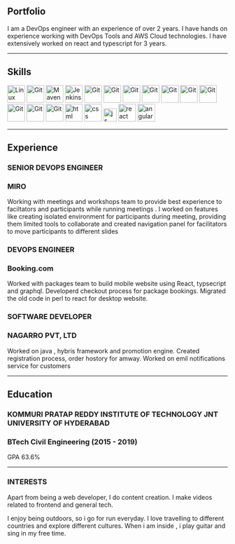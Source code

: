 ## Portfolio

I am a DevOps engineer with an experience of over 2 years. I have hands on experience working with DevOps Tools and AWS Cloud technologies. I have extensively worked on react and typescript for 3 years.

---

## Skills

<p align='left'>
  <img src="https://mms.businesswire.com/media/20131031005990/en/389965/4/nanotech_entertainment_nuvola_linux.jpg?download=1" alt="Linux" width="40" height="40">
  <img src="https://git-scm.com/images/logos/1color-orange-lightbg@2x.png" alt="Git" width="40" height="40">
  <img src="https://upload.wikimedia.org/wikipedia/commons/thumb/5/52/Apache_Maven_logo.svg/340px-Apache_Maven_logo.svg.png?20190703111750" alt="Maven" width="40" height="40">
  <img src="https://www.pngitem.com/pimgs/m/441-4419397_jenkins-logo-png-transparent-png.png" alt="Jenkins" width="auto" height="40">
  <img src=" " alt="Git" width="40" height="40">
  <img src=" " alt="Git" width="40" height="40">
  <img src=" " alt="Git" width="40" height="40">
  <img src=" " alt="Git" width="40" height="40">
  <img src=" " alt="Git" width="40" height="40">
  <img src=" " alt="Git" width="40" height="40">
  <img src=" " alt="Git" width="40" height="40">
  <img src=" " alt="Git" width="40" height="40">
  <img src=" " alt="Git" width="40" height="40">
  <img src=" " alt="Git" width="40" height="40">
  
  
  <img src="https://upload.wikimedia.org/wikipedia/commons/thumb/6/61/HTML5_logo_and_wordmark.svg/2048px-HTML5_logo_and_wordmark.svg.png" alt="html" width="40" height="40">
  <img src='https://upload.wikimedia.org/wikipedia/commons/thumb/d/d5/CSS3_logo_and_wordmark.svg/1200px-CSS3_logo_and_wordmark.svg.png' alt="css" width="40" height="40">
  <img src='https://upload.wikimedia.org/wikipedia/commons/6/6a/JavaScript-logo.png' height='30' width='auto' alt="js">
   <img src="https://upload.wikimedia.org/wikipedia/commons/thumb/a/a7/React-icon.svg/1280px-React-icon.svg.png" alt="react" width="auto" height="40"/>
   <img src="https://angular.io/assets/images/logos/angular/angular.svg" alt="angular" width="40" height="40"/>
</p>

---

## Experience

### **SENIOR DEVOPS ENGINEER**
### MIRO

Working with meetings and workshops team to provide best experience to faciltators and participants while running meetings . I worked on features like creating isolated environment for participants during meeting, providing them limited tools to collaborate and created navigation panel for facilitators to move participants to different slides

### **DEVOPS ENGINEER**
### Booking.com

Worked with packages team to build mobile website using React, typsecript and graphql. Developerd checkout process for package bookings. Migrated the old code in perl to react for desktop website.

### **SOFTWARE DEVELOPER**
### NAGARRO PVT, LTD

Worked on java , hybris framework and promotion engine. Created registration process, order hostory for amway. Worked on emil notifications service for customers

---

## Education

### **KOMMURI PRATAP REDDY INSTITUTE OF TECHNOLOGY JNT UNIVERSITY OF HYDERABAD**
### BTech Civil Engineering (2015 - 2019)
GPA 63.6%

---

### INTERESTS
Apart from being a web developer, I do content creation. I make videos related to frontend and general tech.

I enjoy being outdoors, so i go for run everyday. I love travelling to different countries and explore different cultures. When i am inside , i play guitar and sing in my free time.
